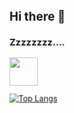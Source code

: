 ## Hi there 👋
### Zzzzzzzz....
<img width="50px" src="https://github.githubassets.com/images/mona-whisper.gif"/>

[![Top Langs](https://github-readme-stats.vercel.app/api/top-langs/?username=pataro97&hide=html)](https://github.com/pataro97)

